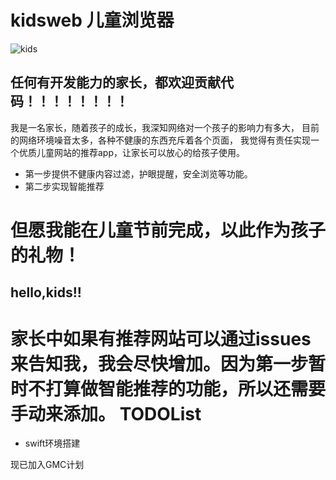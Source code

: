 # kidsweb 儿童浏览器

![kids](http://img1.cache.netease.com/catchpic/E/EE/EED848AA3E0F158EDF947C433552ACE0.jpg)

## 任何有开发能力的家长，都欢迎贡献代码！！！！！！！！
   我是一名家长，随着孩子的成长，我深知网络对一个孩子的影响力有多大，
    目前的网络环境噪音太多，各种不健康的东西充斥着各个页面，
    我觉得有责任实现一个优质儿童网站的推荐app，让家长可以放心的给孩子使用。
    
* 第一步提供不健康内容过滤，护眼提醒，安全浏览等功能。
* 第二步实现智能推荐

#   但愿我能在儿童节前完成，以此作为孩子的礼物！

## hello,kids!!

家长中如果有推荐网站可以通过issues来告知我，我会尽快增加。因为第一步暂时不打算做智能推荐的功能，所以还需要手动来添加。
TODOList
========
+ swift环境搭建

现已加入GMC计划

